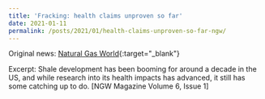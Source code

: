 ```yaml
---
title: 'Fracking: health claims unproven so far'
date: 2021-01-11
permalink: /posts/2021/01/health-claims-unproven-so-far-ngw/
---
```


Original news: [Natural Gas World](https://www.naturalgasworld.com/fracking-health-claims-unproven-so-far-ngw-magazine-84447){:target="_blank"}

Excerpt: Shale development has been booming for around a decade in the US, and while research into its health impacts has advanced, it still has some catching up to do. [NGW Magazine Volume 6, Issue 1]
